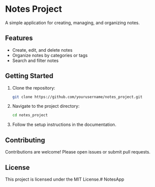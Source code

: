# Notes Project

A simple application for creating, managing, and organizing notes.

## Features

- Create, edit, and delete notes
- Organize notes by categories or tags
- Search and filter notes

## Getting Started

1. Clone the repository:
    ```bash
    git clone https://github.com/yourusername/notes_project.git
    ```
2. Navigate to the project directory:
    ```bash
    cd notes_project
    ```
3. Follow the setup instructions in the documentation.

## Contributing

Contributions are welcome! Please open issues or submit pull requests.

## License

This project is licensed under the MIT License.#   N o t e s A p p  
 